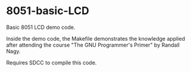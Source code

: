 # 8051-basic-LCD
Basic 8051 LCD demo code.

Inside the demo code, the Makefile demonstrates the knowledge applied after attending the course "The GNU Programmer's Primer" by Randall Nagy.

Requires SDCC to compile this code.
